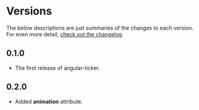 # Versions

The below descriptions are just summaries of the changes to each version. For even more detail, [check out the changelog](https://github.intel.com/smoshe4/angular-ticker/blob/master/CHANGELOG.md).

## 0.1.0

- The first release of angular-ticker.

## 0.2.0

- Added **animation** attribute.
